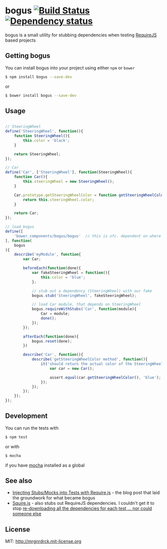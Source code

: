 bogus [![Build Status](https://travis-ci.org/mroderick/bogus.svg)](https://travis-ci.org/mroderick/bogus)[![Dependency status](https://david-dm.org/mroderick/bogus/dev-status.svg)](https://david-dm.org/mroderick/bogus#info=devDependencies&view=table)
======================

bogus is a small utility for stubbing dependencies when testing [RequireJS](http://requirejs.org) based projects

Getting bogus
----------------------

You can install bogus into your project using either `npm` or `bower`


```bash
$ npm install bogus --save-dev
```
or

```bash
$ bower install bogus --save-dev
```

Usage
----------------------

```javascript

// SteeringWheel
define('SteeringWheel', function(){
    function SteeringWheel(){
        this.color = 'black';
    }

    return SteeringWheel;
});

// Car
define('Car', ['SteeringWheel'], function(SteeringWheel){
    function Car(){
        this.steeringWheel = new SteeringWheel();
    }

    Car.prototype.getSteeringWheelColor = function getSteeringWheelColor(){
        return this.steeringWheel.color;
    }

    return Car;
});

// load bogus
define([
    'bower_components/bogus/bogus'  // this is ofc. dependent on where you installed it
], function(
    bogus
){
    describe('myModule', function{
        var Car;

        beforeEach(function(done){
            var fakeSteeringWheel = function(){
                this.color = 'blue';
            };

            // stub out a dependency (SteeringWheel) with our fake
            bogus.stub('SteeringWheel', fakeSteeringWheel);

            // load Car module, that depends on SteeringWheel
            bogus.requireWithStubs('Car', function(module){
                Car = module;
                done();
            });
        });

        afterEach(function(done){
            bogus.reset(done);
        })

        describe('Car', function(){
            describe('getSteeringWheelColor method', function(){
                it('should return the actual color of the SteeringWheel', function(){
                    var car = new Car();

                    assert.equal(car.getSteeringWheelColor(), 'blue');
                });
            });
        });
    });
});
```




Development
----------------------

You can run the tests with

```bash
$ npm test
```

or with

```bash
$ mocha
```

if you have [mocha](http://visionmedia.github.io/mocha/) installed as a global

See also
----------------------
* [Injecting Stubs/Mocks into Tests with Require.js](http://www.symphonious.net/2013/07/08/injecting-stubsmocks-into-tests-with-require-js/) - the blog post that laid the groundwork for what became bogus
* [Squire.js](https://github.com/iammerrick/Squire.js/) - also stubs out RequireJS dependencies. I couldn't get it to stop [re-downloading all the dependencies for each test ... nor could someone else](https://github.com/iammerrick/Squire.js/issues/39)

License
----------------------
MIT: <http://mrgnrdrck.mit-license.org>
